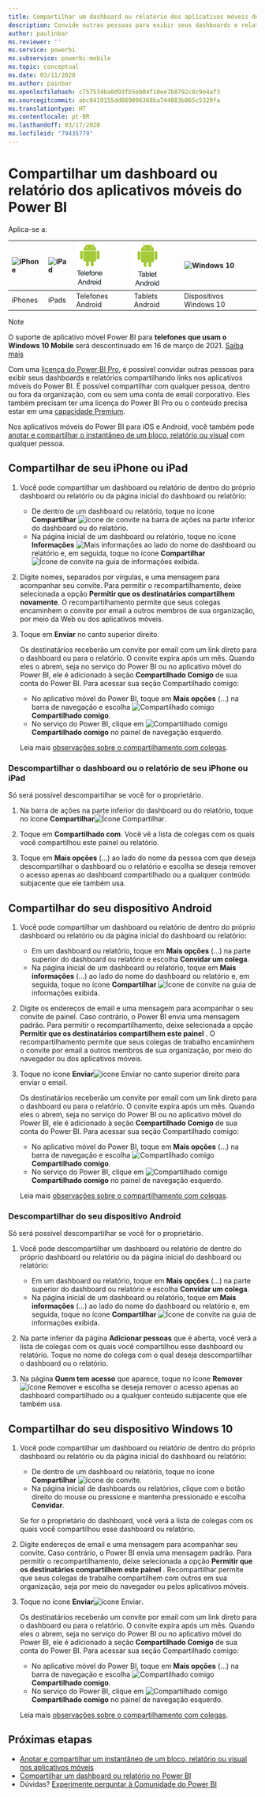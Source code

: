 ```yaml
---
title: Compartilhar um dashboard ou relatório dos aplicativos móveis do Power BI
description: Convide outras pessoas para exibir seus dashboards e relatórios compartilhando links nos aplicativos móveis do Power BI. Saiba como.
author: paulinbar
ms.reviewer: ''
ms.service: powerbi
ms.subservice: powerbi-mobile
ms.topic: conceptual
ms.date: 03/11/2020
ms.author: painbar
ms.openlocfilehash: c757534ba0d93fb5eb04f10ee7b8792c8c9e4af3
ms.sourcegitcommit: abc8419155dd869096368ba744883b865c5329fa
ms.translationtype: HT
ms.contentlocale: pt-BR
ms.lasthandoff: 03/17/2020
ms.locfileid: "79435779"
---
```

# <a name="share-a-dashboard-or-report-from-the-power-bi-mobile-apps"></a>Compartilhar um dashboard ou relatório dos aplicativos móveis do Power BI
Aplica-se a:

| ![iPhone](./media/mobile-share-dashboard-from-the-mobile-apps/iphone-logo-50-px.png) | ![iPad](./media/mobile-share-dashboard-from-the-mobile-apps/ipad-logo-50-px.png) | ![Telefone Android](./media/mobile-share-dashboard-from-the-mobile-apps/android-phone-logo-50-px.png) | ![Tablet Android](./media/mobile-share-dashboard-from-the-mobile-apps/android-tablet-logo-50-px.png) | ![Windows 10](./media/mobile-share-dashboard-from-the-mobile-apps/win-10-logo-50-px.png) |
|:--- |:--- |:--- |:--- |:--- |
| iPhones |iPads |Telefones Android |Tablets Android |Dispositivos Windows 10 |

>[!NOTE]
>O suporte de aplicativo móvel Power BI para **telefones que usam o Windows 10 Mobile** será descontinuado em 16 de março de 2021. [Saiba mais](https://go.microsoft.com/fwlink/?linkid=2121400)

Com uma [licença do Power BI Pro](../../service-features-license-type.md), é possível convidar outras pessoas para exibir seus dashboards e relatórios compartilhando links nos aplicativos móveis do Power BI. É possível compartilhar com qualquer pessoa, dentro ou fora da organização, com ou sem uma conta de email corporativo. Eles também precisam ter uma licença do Power BI Pro ou o conteúdo precisa estar em uma [capacidade Premium](../../service-premium-what-is.md).

Nos aplicativos móveis do Power BI para iOS e Android, você também pode [anotar e compartilhar o instantâneo de um bloco, relatório ou visual](mobile-annotate-and-share-a-tile-from-the-mobile-apps.md) com qualquer pessoa. 

## <a name="share-from-your-iphone-or-ipad"></a>Compartilhar de seu iPhone ou iPad

1. Você pode compartilhar um dashboard ou relatório de dentro do próprio dashboard ou relatório ou da página inicial do dashboard ou relatório:
    *  De dentro de um dashboard ou relatório, toque no ícone **Compartilhar** ![ícone de convite](././media/mobile-share-dashboard-from-the-mobile-apps/power-bi-android-invite-icon-ss.png) na barra de ações na parte inferior do dashboard ou do relatório.
    *  Na página inicial de um dashboard ou relatório, toque no ícone **Informações** ![Mais informações](./media/mobile-share-dashboard-from-the-mobile-apps/power-bi-more-info-icon.png) ao lado do nome do dashboard ou relatório e, em seguida, toque no ícone **Compartilhar** ![Ícone de convite](./media/mobile-share-dashboard-from-the-mobile-apps/power-bi-android-invite-icon-ss.png) na guia de informações exibida.
2. Digite nomes, separados por vírgulas, e uma mensagem para acompanhar seu convite. Para permitir o recompartilhamento, deixe selecionada a opção **Permitir que os destinatários compartilhem novamente**. O recompartilhamento permite que seus colegas encaminhem o convite por email a outros membros de sua organização, por meio da Web ou dos aplicativos móveis.
3. Toque em **Enviar** no canto superior direito.
   
   Os destinatários receberão um convite por email com um link direto para o dashboard ou para o relatório. O convite expira após um mês. Quando eles o abrem, seja no serviço do Power BI ou no aplicativo móvel do Power BI, ele é adicionado à seção **Compartilhado Comigo** de sua conta do Power BI. Para acessar sua seção Compartilhado comigo:
   
   * No aplicativo móvel do Power BI, toque em **Mais opções** (…) na barra de navegação e escolha ![Compartilhado comigo](./././media/mobile-share-dashboard-from-the-mobile-apps/power-bi-shared-with-me-icon.png) **Compartilhado comigo**.
   * No serviço do Power BI, clique em ![Compartilhado comigo](./././media/mobile-share-dashboard-from-the-mobile-apps/power-bi-shared-with-me-icon.png) **Compartilhado comigo** no painel de navegação esquerdo.
   
   Leia mais [observações sobre o compartilhamento com colegas](../../service-share-dashboards.md).

### <a name="unshare-from-your-iphone-or-ipad"></a>Descompartilhar o dashboard ou o relatório de seu iPhone ou iPad
Só será possível descompartilhar se você for o proprietário.

1. Na barra de ações na parte inferior do dashboard ou do relatório, toque no ícone **Compartilhar**![Ícone Compartilhar](././media/mobile-share-dashboard-from-the-mobile-apps/power-bi-android-invite-icon-ss.png).
2. Toque em **Compartilhado com**. Você vê a lista de colegas com os quais você compartilhou este painel ou relatório.

3. Toque em **Mais opções** (…) ao lado do nome da pessoa com que deseja descompartilhar o dashboard ou o relatório e escolha se deseja remover o acesso apenas ao dashboard compartilhado ou a qualquer conteúdo subjacente que ele também usa.



## <a name="share-from-your-android-device"></a>Compartilhar do seu dispositivo Android
1. Você pode compartilhar um dashboard ou relatório de dentro do próprio dashboard ou relatório ou da página inicial do dashboard ou relatório:
    *  Em um dashboard ou relatório, toque em **Mais opções** (…) na parte superior do dashboard ou relatório e escolha **Convidar um colega**.
    *  Na página inicial de um dashboard ou relatório, toque em **Mais informações** (…) ao lado do nome do dashboard ou relatório e, em seguida, toque no ícone **Compartilhar** ![Ícone de convite](./media/mobile-share-dashboard-from-the-mobile-apps/power-bi-android-invite-icon-ss.png) na guia de informações exibida.
 
2. Digite os endereços de email e uma mensagem para acompanhar o seu convite de painel. Caso contrário, o Power BI envia uma mensagem padrão. Para permitir o recompartilhamento, deixe selecionada a opção **Permitir que os destinatários compartilhem este painel** . O recompartilhamento permite que seus colegas de trabalho encaminhem o convite por email a outros membros de sua organização, por meio do navegador ou dos aplicativos móveis.
   
3. Toque no ícone **Enviar**![ícone Enviar](./media/mobile-share-dashboard-from-the-mobile-apps/power-bi-android-send-icon.png) no canto superior direito para enviar o email.
   
    Os destinatários receberão um convite por email com um link direto para o dashboard ou para o relatório. O convite expira após um mês. Quando eles o abrem, seja no serviço do Power BI ou no aplicativo móvel do Power BI, ele é adicionado à seção **Compartilhado Comigo** de sua conta do Power BI. Para acessar sua seção Compartilhado comigo:
   * No aplicativo móvel do Power BI, toque em **Mais opções** (…) na barra de navegação e escolha ![Compartilhado comigo](./././media/mobile-share-dashboard-from-the-mobile-apps/power-bi-shared-with-me-icon.png) **Compartilhado comigo**.
   * No serviço do Power BI, clique em ![Compartilhado comigo](./././media/mobile-share-dashboard-from-the-mobile-apps/power-bi-shared-with-me-icon.png) **Compartilhado comigo** no painel de navegação esquerdo.
   
   Leia mais [observações sobre o compartilhamento com colegas](../../service-share-dashboards.md).


### <a name="unshare-from-your-android-device"></a>Descompartilhar do seu dispositivo Android
Só será possível descompartilhar se você for o proprietário.

1. Você pode descompartilhar um dashboard ou relatório de dentro do próprio dashboard ou relatório ou da página inicial do dashboard ou relatório:
    *  Em um dashboard ou relatório, toque em **Mais opções** (…) na parte superior do dashboard ou relatório e escolha **Convidar um colega**.
    *  Na página inicial de um dashboard ou relatório, toque em **Mais informações** (…) ao lado do nome do dashboard ou relatório e, em seguida, toque no ícone **Compartilhar** ![Ícone de convite](./media/mobile-share-dashboard-from-the-mobile-apps/power-bi-android-invite-icon-ss.png) na guia de informações exibida.

2. Na parte inferior da página **Adicionar pessoas** que é aberta, você verá a lista de colegas com os quais você compartilhou esse dashboard ou relatório. Toque no nome do colega com o qual deseja descompartilhar o dashboard ou o relatório.
3. Na página **Quem tem acesso** que aparece, toque no ícone **Remover** ![ícone Remover](./media/mobile-share-dashboard-from-the-mobile-apps/power-bi-android-remove-icon.png) e escolha se deseja remover o acesso apenas ao dashboard compartilhado ou a qualquer conteúdo subjacente que ele também usa.

## <a name="share-from-your-windows-10-device"></a>Compartilhar do seu dispositivo Windows 10

1. Você pode compartilhar um dashboard ou relatório de dentro do próprio dashboard ou relatório ou da página inicial do dashboard ou relatório:
    * De dentro de um dashboard ou relatório, toque no ícone **Compartilhar** ![ícone de convite](./media/mobile-share-dashboard-from-the-mobile-apps/power-bi-android-invite-icon-ss.png).
    * Na página inicial de dashboards ou relatórios, clique com o botão direito do mouse ou pressione e mantenha pressionado e escolha **Convidar**.
   
   Se for o proprietário do dashboard, você verá a lista de colegas com os quais você compartilhou esse dashboard ou relatório.

2. Digite endereços de email e uma mensagem para acompanhar seu convite. Caso contrário, o Power BI envia uma mensagem padrão. Para permitir o recompartilhamento, deixe selecionada a opção **Permitir que os destinatários compartilhem este painel** . Recompartilhar permite que seus colegas de trabalho compartilhem com outros em sua organização, seja por meio do navegador ou pelos aplicativos móveis.
   
3. Toque no ícone **Enviar**![ícone Enviar](./media/mobile-share-dashboard-from-the-mobile-apps/pbi_win10ph_sendicon.png).
   
    Os destinatários receberão um convite por email com um link direto para o dashboard ou para o relatório. O convite expira após um mês. Quando eles o abrem, seja no serviço do Power BI ou no aplicativo móvel do Power BI, ele é adicionado à seção **Compartilhado Comigo** de sua conta do Power BI. Para acessar sua seção Compartilhado comigo:
   
   * No aplicativo móvel do Power BI, toque em **Mais opções** (…) na barra de navegação e escolha ![Compartilhado comigo](./././media/mobile-share-dashboard-from-the-mobile-apps/power-bi-shared-with-me-icon.png) **Compartilhado comigo**.
   * No serviço do Power BI, clique em ![Compartilhado comigo](./././media/mobile-share-dashboard-from-the-mobile-apps/power-bi-shared-with-me-icon.png) **Compartilhado comigo** no painel de navegação esquerdo.
   
   Leia mais [observações sobre o compartilhamento com colegas](../../service-share-dashboards.md).

## <a name="next-steps"></a>Próximas etapas
* [Anotar e compartilhar um instantâneo de um bloco, relatório ou visual nos aplicativos móveis](mobile-annotate-and-share-a-tile-from-the-mobile-apps.md)
* [Compartilhar um dashboard ou relatório no Power BI](../../service-share-dashboards.md)
* Dúvidas? [Experimente perguntar à Comunidade do Power BI](https://community.powerbi.com/)

